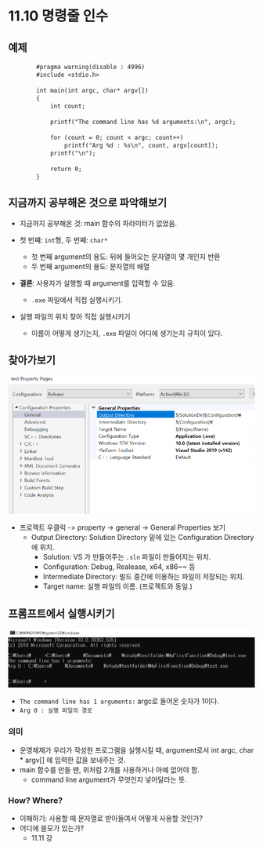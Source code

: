 # 11.10 명령줄 인수
## 예제

            #pragma warning(disable : 4996)
            #include <stdio.h>

            int main(int argc, char* argv[])
            {
                int count;

                printf("The command line has %d arguments:\n", argc);

                for (count = 0; count < argc; count++)
                    printf("Arg %d : %s\n", count, argv[count]);
                printf("\n");

                return 0;
            }

## 지금까지 공부해온 것으로 파악해보기
* 지금까지 공부해온 것: main 함수의 파라미터가 없었음.
* 첫 번쨰: `int`형, 두 번째: `char*`
    - 첫 번째 argument의 용도: 뒤에 들어오는 문자열이 몇 개인지 반환
    - 두 번째 argument의 용도: 문자열의 배열

* __결론__: 사용자가 실행할 때 argument를 입력할 수 있음.
    - `.exe` 파일에서 직접 실행시키기.

* 실행 파일의 위치 찾아 직접 실행시키기
    - 이름이 어떻게 생기는지, `.exe` 파일이 어디에 생기는지 규칙이 있다.

## 찾아가보기
![](../images/chapter11/string39.png)


* 프로젝트 우클릭 -> property -> general -> General Properties 보기
    - Output Directory: Solution Directory 밑에 있는 Configuration Directory에 위치.
        - Solution: VS 가 만들어주는 `.sln` 파일이 만들어지는 위치.
        - Configuration: Debug, Realease, x64, x86~~ 등
        - Intermediate Directory: 빌드 중간에 이용하는 파일이 저장되는 위치.
        - Target name: 실행 파일의 이름. (프로젝트와 동일.)

## 프롬프트에서 실행시키기
![](../images/chapter11/string40.png)


* `The command line has 1 arguments:` argc로 들어온 숫자가 1이다.
* `Arg 0 : 실행 파일의 경로`

### 의미
* 운영체제가 우리가 작성한 프로그램을 실행시킬 때, argument로서 int argc, char * argv[] 에 입력한 값을 보내주는 것.
* main 함수를 만들 땐, 위처럼 2개를 사용하거나 아예 없어야 함.
    - command line argument가 무엇인지 넣어달라는 뜻.

### How? Where?
* 이해하기: 사용할 때 문자열로 받아들여서 어떻게 사용할 것인가? 
* 어디에 쓸모가 있는가?
    - 11.11 강